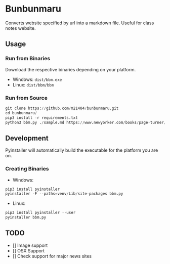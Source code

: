 
# Bunbunmaru

Converts website specified by url into a markdown file. Useful for class notes website.

## Usage

### Run from Binaries
Download the respective binaries depending on your platform.
- Windows: ```dist/bbm.exe```
- Linux: ```dist/bbm/bbm```

### Run from Source

```python
git clone https://github.com/m21404/bunbunmaru.git
cd bunbunmaru/
pip3 install -r requirements.txt
python3 bbm.py ./sample.md https://www.newyorker.com/books/page-turner/thoreau-in-love
```

## Development

Pyinstaller will automatically build the executable for the platform you are on.

### Creating Binaries
- Windows:
```python
pip3 install pyinstaller
pyinstaller -F --paths=venv/Lib/site-packages bbm.py
```
- Linux:
```python
pip3 install pyinstaller --user
pyinstaller bbm.py
```


## TODO

- [] Image support
- [] OSX Support
- [] Check support for major news sites
